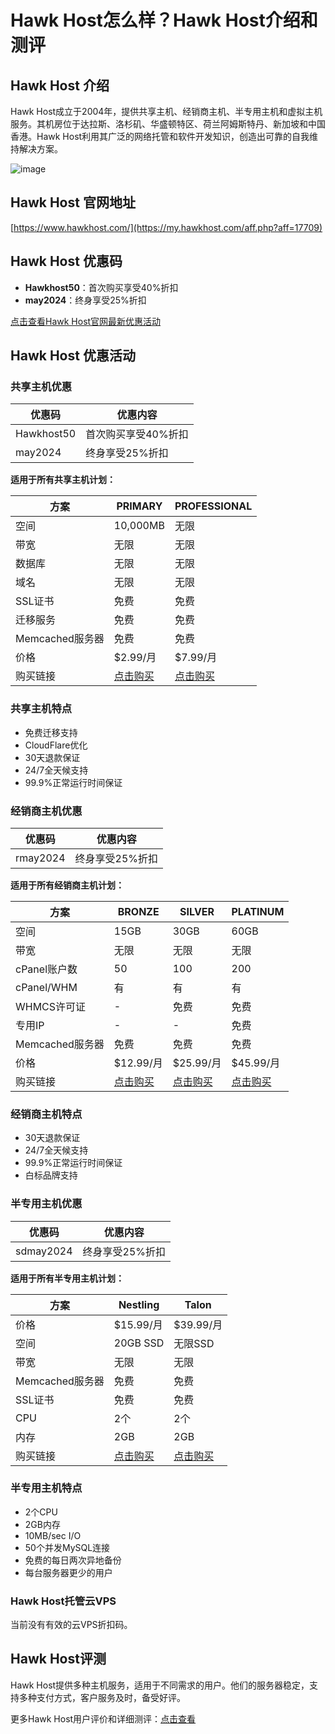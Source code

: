 # Hawk Host怎么样？Hawk Host介绍和测评

## Hawk Host 介绍
Hawk Host成立于2004年，提供共享主机、经销商主机、半专用主机和虚拟主机服务。其机房位于达拉斯、洛杉矶、华盛顿特区、荷兰阿姆斯特丹、新加坡和中国香港。Hawk Host利用其广泛的网络托管和软件开发知识，创造出可靠的自我维持解决方案。

![image](https://github.com/jytreetop109/HawkHost/assets/169893466/f3233ce1-36b7-4c9d-9359-b7b83d7dcd40)

## Hawk Host 官网地址
[https://www.hawkhost.com/](https://my.hawkhost.com/aff.php?aff=17709)

## Hawk Host 优惠码
- **Hawkhost50**：首次购买享受40%折扣
- **may2024**：终身享受25%折扣

[点击查看Hawk Host官网最新优惠活动](https://my.hawkhost.com/aff.php?aff=17709)

## Hawk Host 优惠活动
### 共享主机优惠
| 优惠码       | 优惠内容         |
|--------------|------------------|
| Hawkhost50   | 首次购买享受40%折扣 |
| may2024      | 终身享受25%折扣   |

**适用于所有共享主机计划：**

| 方案          | PRIMARY                    | PROFESSIONAL               |
|---------------|----------------------------|----------------------------|
| 空间          | 10,000MB                   | 无限                        |
| 带宽          | 无限                       | 无限                        |
| 数据库        | 无限                       | 无限                        |
| 域名          | 无限                       | 无限                        |
| SSL证书       | 免费                       | 免费                        |
| 迁移服务       | 免费                       | 免费                        |
| Memcached服务器 | 免费                       | 免费                        |
| 价格          | $2.99/月                   | $7.99/月                   |
| 购买链接       | [点击购买](https://my.hawkhost.com/aff.php?aff=17709&pid=113) | [点击购买](https://my.hawkhost.com/aff.php?aff=17709&pid=114) |

### 共享主机特点
- 免费迁移支持
- CloudFlare优化
- 30天退款保证
- 24/7全天候支持
- 99.9%正常运行时间保证

### 经销商主机优惠
| 优惠码       | 优惠内容         |
|--------------|------------------|
| rmay2024     | 终身享受25%折扣   |

**适用于所有经销商主机计划：**

| 方案          | BRONZE                     | SILVER                     | PLATINUM                    |
|---------------|----------------------------|----------------------------|-----------------------------|
| 空间          | 15GB                       | 30GB                       | 60GB                        |
| 带宽          | 无限                       | 无限                       | 无限                        |
| cPanel账户数   | 50                         | 100                        | 200                         |
| cPanel/WHM    | 有                         | 有                         | 有                          |
| WHMCS许可证    | -                          | 免费                       | 免费                        |
| 专用IP        | -                          | -                          | 免费                        |
| Memcached服务器 | 免费                       | 免费                       | 免费                        |
| 价格          | $12.99/月                  | $25.99/月                  | $45.99/月                   |
| 购买链接       | [点击购买](https://my.hawkhost.com/aff.php?aff=17709&pid=90) | [点击购买](https://my.hawkhost.com/aff.php?aff=17709&pid=91) | [点击购买](https://my.hawkhost.com/aff.php?aff=17709&pid=93) |

### 经销商主机特点
- 30天退款保证
- 24/7全天候支持
- 99.9%正常运行时间保证
- 白标品牌支持

### 半专用主机优惠
| 优惠码       | 优惠内容         |
|--------------|------------------|
| sdmay2024    | 终身享受25%折扣   |

**适用于所有半专用主机计划：**

| 方案          | Nestling                   | Talon                      |
|---------------|----------------------------|----------------------------|
| 价格          | $15.99/月                  | $39.99/月                  |
| 空间          | 20GB SSD                   | 无限SSD                   |
| 带宽          | 无限                       | 无限                        |
| Memcached服务器 | 免费                       | 免费                        |
| SSL证书       | 免费                       | 免费                        |
| CPU           | 2个                        | 2个                        |
| 内存          | 2GB                        | 2GB                        |
| 购买链接       | [点击购买](https://my.hawkhost.com/aff.php?aff=17709&pid=94) | [点击购买](https://my.hawkhost.com/aff.php?aff=17709&pid=97) |

### 半专用主机特点
- 2个CPU
- 2GB内存
- 10MB/sec I/O
- 50个并发MySQL连接
- 免费的每日两次异地备份
- 每台服务器更少的用户

### Hawk Host托管云VPS
当前没有有效的云VPS折扣码。

## Hawk Host评测
Hawk Host提供多种主机服务，适用于不同需求的用户。他们的服务器稳定，支持多种支付方式，客户服务及时，备受好评。

更多Hawk Host用户评价和详细测评：[点击查看](https://my.hawkhost.com/aff.php?aff=17709)
